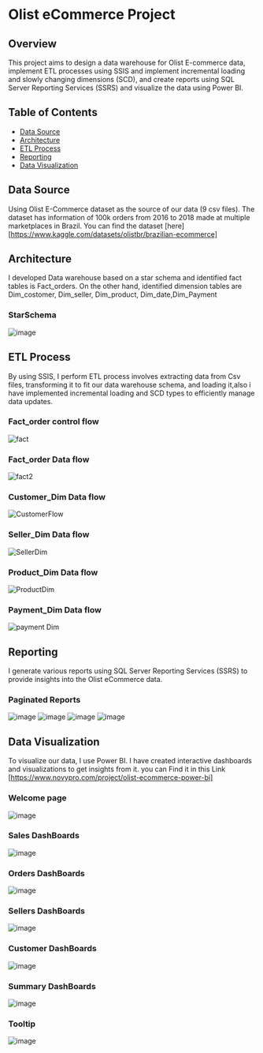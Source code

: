 ﻿# Olist eCommerce  Project

## Overview

This project aims to design a data warehouse for Olist  E-commerce data, implement ETL processes using SSIS and implement incremental loading and slowly changing dimensions (SCD), and create reports using SQL Server Reporting Services (SSRS) and visualize the data using Power BI.

## Table of Contents

- [Data Source](#data-source)
- [Architecture](#architecture)
- [ETL Process](#etl-process)
- [Reporting](#reporting)
- [Data Visualization](#data-visualization)


## Data Source
Using Olist E-Commerce dataset as the source of our data (9 csv files). The dataset has information of 100k orders from 2016 to 2018 made at multiple marketplaces in Brazil.
You can find the dataset [here] [https://www.kaggle.com/datasets/olistbr/brazilian-ecommerce]

## Architecture
I developed Data warehouse based on a star schema and identified fact tables is Fact_orders. On the other hand, identified dimension tables are Dim_costomer, Dim_seller, Dim_product, Dim_date,Dim_Payment
### StarSchema
![image](https://github.com/Mustafamegahed20/olist-Ecommerce/assets/61358936/f2fb476e-52a6-49f4-bef3-26089f886b2b)



## ETL Process

By using SSIS, I perform ETL process involves extracting data from Csv files, transforming it to fit our data warehouse schema, and loading it,also i have implemented incremental loading and SCD types to efficiently manage data updates.
### Fact_order control flow 
![fact](https://github.com/Mustafamegahed20/olist-Ecommerce/assets/61358936/4d3d8339-d7c5-4c2f-a127-06dad9275bbc)

### Fact_order Data flow 
![fact2](https://github.com/Mustafamegahed20/olist-Ecommerce/assets/61358936/fa935610-b60e-4785-844b-f4a3e52b90b3)

### Customer_Dim Data flow 
![CustomerFlow](https://github.com/Mustafamegahed20/olist-Ecommerce/assets/61358936/af1aa2b1-4764-4bce-b601-168fd92bc9bc)

### Seller_Dim Data flow
![SellerDim](https://github.com/Mustafamegahed20/olist-Ecommerce/assets/61358936/ad2ec3cd-e689-4457-b12f-2e488ce0d533)

### Product_Dim Data flow
![ProductDim](https://github.com/Mustafamegahed20/olist-Ecommerce/assets/61358936/201b2d2d-88a2-44a2-a45d-1f0611c68f02)

### Payment_Dim Data flow
![payment Dim](https://github.com/Mustafamegahed20/olist-Ecommerce/assets/61358936/c8bdfcca-d0f0-4b7a-aee4-d9556ab9c214)

## Reporting 

I generate various reports using SQL Server Reporting Services (SSRS) to provide insights into the Olist eCommerce data. 
### Paginated Reports 
![image](https://github.com/Mustafamegahed20/olist-Ecommerce/assets/61358936/69d19e84-dcd8-4089-b0b7-e3748efccb74)
![image](https://github.com/Mustafamegahed20/olist-Ecommerce/assets/61358936/fde2feed-1fab-44f5-9f9e-60697b374fac)
![image](https://github.com/Mustafamegahed20/olist-Ecommerce/assets/61358936/1c492b29-7d29-4c27-85f2-5def36c8b53d)
![image](https://github.com/Mustafamegahed20/olist-Ecommerce/assets/61358936/4e0ea12e-53f8-48ea-993f-749f5870ede9)

## Data Visualization
To visualize our data, I use Power BI. I have created interactive dashboards and visualizations to get insights from it. you can Find it in this Link [https://www.novypro.com/project/olist-ecommerce-power-bi]

   ### Welcome page
![image](https://github.com/Mustafamegahed20/olist-Ecommerce/assets/61358936/d4a53e14-d27e-403a-9257-31959fa69b9f)
   ### Sales DashBoards
![image](https://github.com/Mustafamegahed20/olist-Ecommerce/assets/61358936/61ca44d6-6190-4f24-b51d-78ac8714c9d4)
   ### Orders DashBoards
![image](https://github.com/Mustafamegahed20/olist-Ecommerce/assets/61358936/b53331b8-4f15-463e-a810-285743768a69)
   ### Sellers DashBoards
![image](https://github.com/Mustafamegahed20/olist-Ecommerce/assets/61358936/2fab7c45-56ff-41e5-8c76-1511b110ba0d)
   ### Customer DashBoards 
![image](https://github.com/Mustafamegahed20/olist-Ecommerce/assets/61358936/9c7c2669-38ba-4cc5-86ea-0831220dd1ea)
   ### Summary DashBoards
![image](https://github.com/Mustafamegahed20/olist-Ecommerce/assets/61358936/9067a553-ceea-429e-91c5-5498079bb470)
   ### Tooltip
![image](https://github.com/Mustafamegahed20/olist-Ecommerce/assets/61358936/d4ac1729-2b93-4542-9b64-5db656edc2e6)






